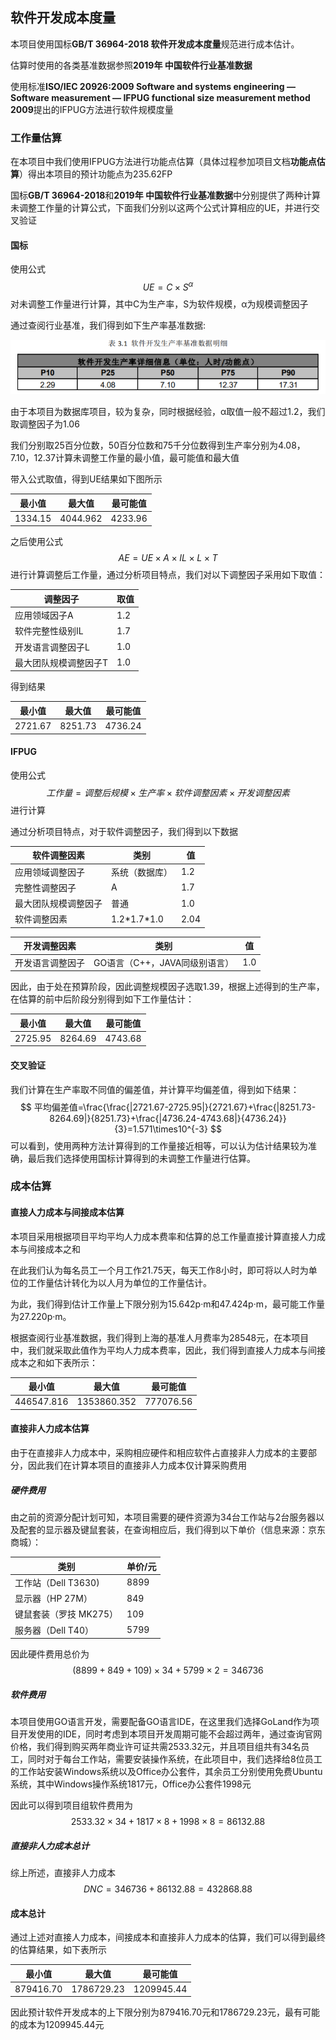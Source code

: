 ## 软件开发成本度量

本项目使用国标**GB/T 36964-2018 软件开发成本度量**规范进行成本估计。

估算时使用的各类基准数据参照**2019年 中国软件行业基准数据**

使用标准**ISO/IEC 20926:2009 Software and systems engineering — Software measurement — IFPUG functional size measurement method 2009**提出的IFPUG方法进行软件规模度量

### 工作量估算

在本项目中我们使用IFPUG方法进行功能点估算（具体过程参加项目文档**功能点估算**）得出本项目的预计功能点为235.62FP

国标**GB/T 36964-2018**和**2019年 中国软件行业基准数据**中分别提供了两种计算未调整工作量的计算公式，下面我们分别以这两个公式计算相应的UE，并进行交叉验证

#### 国标

使用公式
$$
UE=C×S^α
$$
对未调整工作量进行计算，其中C为生产率，S为软件规模，α为规模调整因子

通过查阅行业基准，我们得到如下生产率基准数据:

![image-20200608202211722](../images/based_data.png)

由于本项目为数据库项目，较为复杂，同时根据经验，α取值一般不超过1.2，我们取调整因子为1.06

我们分别取25百分位数，50百分位数和75千分位数得到生产率分别为4.08，7.10，12.37计算未调整工作量的最小值，最可能值和最大值

带入公式取值，得到UE结果如下图所示

| 最小值  | 最大值   | 最可能值 |
| ------- | -------- | -------- |
| 1334.15 | 4044.962 | 4233.96  |

之后使用公式
$$
AE=UE\times A\times IL\times L\times T
$$
进行计算调整后工作量，通过分析项目特点，我们对以下调整因子采用如下取值：

| 调整因子              | 取值 |
| --------------------- | ---- |
| 应用领域因子A         | 1.2  |
| 软件完整性级别IL      | 1.7  |
| 开发语言调整因子L     | 1.0  |
| 最大团队规模调整因子T | 1.0  |

得到结果

| 最小值  | 最大值  | 最可能值 |
| ------- | ------- | -------- |
| 2721.67 | 8251.73 | 4736.24  |

#### IFPUG

使用公式
$$
工作量=调整后规模×生产率×软件调整因素×开发调整因素
$$
进行计算

通过分析项目特点，对于软件调整因子，我们得到以下数据

| 软件调整因素         | 类别           | 值   |
| -------------------- | -------------- | ---- |
| 应用领域调整因子     | 系统（数据库） | 1.2  |
| 完整性调整因子       | A              | 1.7  |
| 最大团队规模调整因子 | 普通           | 1.0  |
| 软件调整因素         | 1.2\*1.7\*1.0  | 2.04 |

| 开发调整因素     | 类别                          | 值   |
| ---------------- | ----------------------------- | ---- |
| 开发语言调整因子 | GO语言（C++，JAVA同级别语言） | 1.0  |

因此，由于处在预算阶段，因此调整规模因子选取1.39，根据上述得到的生产率，在估算的前中后阶段分别得到如下工作量估计：

| 最小值  | 最大值  | 最可能值 |
| ------- | ------- | -------- |
| 2725.95 | 8264.69 | 4743.68  |

#### 交叉验证

我们计算在生产率取不同值的偏差值，并计算平均偏差值，得到如下结果：
$$
平均偏差值=\frac{\frac{|2721.67-2725.95|}{2721.67}+\frac{|8251.73-8264.69|}{8251.73}+\frac{|4736.24-4743.68|}{4736.24}}{3}=1.571\times10^{-3}
$$
可以看到，使用两种方法计算得到的工作量接近相等，可以认为估计结果较为准确，最后我们选择使用国标计算得到的未调整工作量进行估算。

### 成本估算

#### 直接人力成本与间接成本估算

本项目采用根据项目平均平均人力成本费率和估算的总工作量直接计算直接人力成本与间接成本之和

在此我们认为每名员工一个月工作21.75天，每天工作8小时，即可将以人时为单位的工作量估计转化为以人月为单位的工作量估计。

为此，我们得到估计工作量上下限分别为15.642p·m和47.424p·m，最可能工作量为27.220p·m。

根据查阅行业基准数据，我们得到上海的基准人月费率为28548元，在本项目中，我们就采取此值作为平均人力成本费率，因此，我们得到直接人力成本与间接成本之和如下表所示：

| 最小值     | 最大值      | 最可能值  |
| ---------- | ----------- | --------- |
| 446547.816 | 1353860.352 | 777076.56 |

#### 直接非人力成本估算

由于在直接非人力成本中，采购相应硬件和相应软件占直接非人力成本的主要部分，因此我们在计算本项目的直接非人力成本仅计算采购费用

##### 硬件费用

由之前的资源分配计划可知，本项目需要的硬件资源为34台工作站与2台服务器以及配套的显示器及键鼠套装，在查询相应后，我们得到以下单价（信息来源：京东商城）：

| 类别                   | 单价/元 |
| ---------------------- | ------- |
| 工作站（Dell T3630)    | 8899    |
| 显示器（HP 27M）       | 849     |
| 键鼠套装（罗技 MK275） | 109     |
| 服务器（Dell T40）     | 5799    |

因此硬件费用总价为
$$
(8899+849+109) \times 34 +5799 \times 2=346736
$$

##### 软件费用

本项目使用GO语言开发，需要配备GO语言IDE，在这里我们选择GoLand作为项目开发使用的IDE，同时考虑到本项目开发周期可能不会超过两年，通过查询官网价格，我们得到购买两年商业许可证共需2533.32元，并且项目组共有34名员工，同时对于每台工作站，需要安装操作系统，在此项目中，我们选择给8位员工的工作站安装Windows系统以及Office办公套件，其余员工分别使用免费Ubuntu系统，其中Windows操作系统1817元，Office办公套件1998元

因此可以得到项目组软件费用为
$$
2533.32 \times 34 + 1817 \times 8 + 1998 \times 8=86132.88
$$

##### 直接非人力成本总计

综上所述，直接非人力成本
$$
DNC=346736+86132.88=432868.88
$$

#### 成本总计

通过上述对直接人力成本，间接成本和直接非人力成本的估算，我们可以得到最终的估算结果，如下表所示

| 最小值    | 最大值     | 最可能值   |
| --------- | ---------- | ---------- |
| 879416.70 | 1786729.23 | 1209945.44‬ |

因此预计软件开发成本的上下限分别为879416.70元和1786729.23元，最有可能的成本为1209945.44‬元